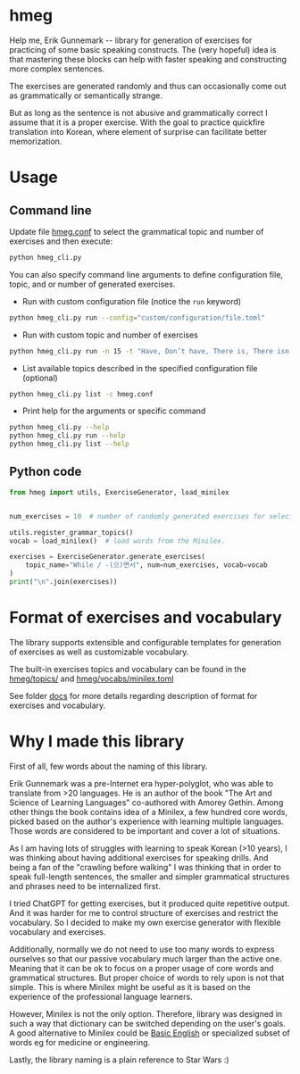 # hmeg

Help me, Erik Gunnemark -- library for generation of exercises for practicing of some basic speaking constructs.
The (very hopeful) idea is that mastering these blocks can help with faster speaking and constructing more
complex sentences. 

The exercises are generated randomly and thus can occasionally come out
as grammatically or semantically strange.

But as long as the sentence is not abusive and grammatically correct I assume
that it is a proper exercise. With the goal to practice quickfire translation into Korean,
where element of surprise can facilitate better memorization.

# Usage

## Command line

Update file [hmeg.conf](hmeg.conf) to select the grammatical topic and number of exercises
and then execute:
```bash
python hmeg_cli.py
```

You can also specify command line arguments to define configuration file, topic,
and or number of generated exercises.

* Run with custom configuration file (notice the `run` keyword)
```bash
python hmeg_cli.py run --config="custom/configuration/file.toml"
```

* Run with custom topic and number of exercises
```bash
python hmeg_cli.py run -n 15 -t "Have, Don’t have, There is, There isn’t / 있어요, 없어요"
```

* List available topics described in the specified configuration file (optional)
```bash
python hmeg_cli.py list -c hmeg.conf
```

* Print help for the arguments or specific command

```bash
python hmeg_cli.py --help
python hmeg_cli.py run --help
python hmeg_cli.py list --help
```

## Python code

```python
from hmeg import utils, ExerciseGenerator, load_minilex


num_exercises = 10  # number of randomly generated exercises for selected topic

utils.register_grammar_topics()
vocab = load_minilex()  # load words from the Minilex.

exercises = ExerciseGenerator.generate_exercises(
    topic_name="While / -(으)면서", num=num_exercises, vocab=vocab
)
print("\n".join(exercises))
```

# Format of exercises and vocabulary

The library supports extensible and configurable templates for generation of exercises
as well as customizable vocabulary.

The built-in exercises topics and vocabulary can be found in the
[hmeg/topics/](hmeg/topics/) and [hmeg/vocabs/minilex.toml](hmeg/vocabs/minilex.toml) 

See folder [docs](docs) for more details regarding description of format for exercises and vocabulary.

# Why I made this library

First of all, few words about the naming of this library.

Erik Gunnemark was a pre-Internet era hyper-polyglot, who was able to translate from >20 languages.
He is an author of the book "The Art and Science of Learning Languages" co-authored with Amorey Gethin.
Among other things the book contains idea of a Minilex,
a few hundred core words, picked based on the author's experience with learning multiple languages.
Those words are considered to be important and cover a lot of situations.

As I am having lots of struggles with learning to speak Korean (>10 years), I was
thinking about having additional exercises for speaking drills. And
being a fan of the "crawling before walking" I was thinking that in
order to speak full-length sentences, the smaller and simpler
grammatical structures and phrases need to be internalized first.

I tried ChatGPT for getting exercises, but it produced quite repetitive
output. And it was harder for me to control structure of exercises
and restrict the vocabulary. So I decided to make my own exercise
generator with flexible vocabulary and exercises.

Additionally, normally we do not need to use too many words to express
ourselves so that our passive vocabulary much larger than the active one.
Meaning that it can be ok to focus on a proper usage
of core words and grammatical structures. But proper choice of words
to rely upon is not that simple. This is where Minilex might be useful as it
is based on the experience of the professional language learners.

However, Minilex is not the only option. Therefore, library was designed in such a way
that dictionary can be switched depending on the user's goals.
A good alternative to Minilex could be [Basic English](https://en.wikipedia.org/wiki/Basic_English)
or specialized subset of words eg for medicine or engineering.  

Lastly, the library naming is a plain reference to Star Wars :)
